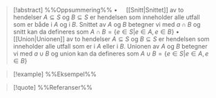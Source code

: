 
> [!abstract] %%Oppsummering%%
> $\bullet\quad$ [[Snitt|Snittet]] av to hendelser $A\subseteq S$ og $B\subseteq S$ er hendelsen som inneholder alle utfall som er både i $A$ og i $B$. Snittet av $A$ og $B$ betegner vi med $a\cap B$ og snitt kan da defineres som $A\cap B=\{e\in S | e\in A, e\in B\}$
> $\bullet\quad$ [[Union|Unionen]] av to hendelser $A\subseteq S$ og $B\subseteq S$ er hendelsen som inneholder alle utfall som er i $A$ eller i $B$. Unionen av $A$ og $B$ betegner vi med $a\cup B$ og union kan da defineres som $A\cup B=\{e\in S | e\in A, e\in B\}$



> [!example] %%Eksempel%%
> 

> [!quote] %%Referanser%%